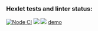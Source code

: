 ### Hexlet tests and linter status:
[![Node CI](https://github.com/shtiltckhen/frontend-project-46/actions/workflows/nodejs.yml/badge.svg)](https://github.com/shtiltckhen/frontend-project-46/actions/workflows/nodejs.yml)
<a href="https://codeclimate.com/github/shtiltckhen/frontend-project-46/maintainability"><img src="https://api.codeclimate.com/v1/badges/9896ca4f780640a0f035/maintainability" /></a>
<a href="https://codeclimate.com/github/shtiltckhen/frontend-project-46/test_coverage"><img src="https://api.codeclimate.com/v1/badges/9896ca4f780640a0f035/test_coverage" /></a>
[demo](https://asciinema.org/a/vGr1S3ZCH8ZxYa04iBCCkIru2)